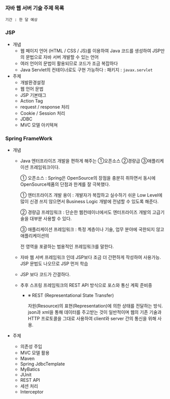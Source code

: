 ### 자바 웹 서버 기술 주제 목록 

`기간 : 한 달 예상 `

### JSP

- 개념
  - 웹 페이지 언어 (HTML / CSS / JS)를 이용하여 Java 코드를 생성하여 JSP만의 문법으로 자바 서버 개발할 수 있는 언어 
  - 여러 언어의 문법이 활용되므로 코드가 조금 복잡하다 
  - Java Servlet의 컨테이너로도 구현 가능하다    :  패키지 : `javax.servlet`
- 주제 
  - 개발환경설정 
  - 웹 언어 문법 
  - JSP 기본태그 
  - Action Tag
  - request / response 처리
  - Cookie / Session 처리
  - JDBC
  - MVC 모델 아키텍쳐 



### Spring FrameWork

- 개념

  - Java 엔터프라이즈 개발을 편하게 해주는 ①오픈소스 ②경량급 ③애플리케이션 프레임워크이다.

    ① 오픈소스 : Spring은 OpenSource의 장점을 충분히 취하면서 동시에 OpenSource제품의 단점과 한계를 잘 극복했다.

    ① 엔터프라이즈 개발 용이 : 개발자가 복잡하고 실수하기 쉬운 Low Level에 많이 신경 쓰지 않으면서 Business Logic 개발에 전념할 수 있도록 해준다.

    ② 경량급 프레임워크 : 단순한 웹컨테이너에서도 엔터프라이즈 개발의 고급기술을 대부분 사용할 수 있다.

    ③ 애플리케이션 프레임워크 : 특정 계층이나 기술, 업무 분야에 국한되지 않고 애플리케이션의

    전 영역을 포괄하는 범용적인 프레임워크를 말한다.

    

  - 자바 웹 서버 프레임워크 인데 JSP보다 조금 더  간편하게 작성하여 사용가능. JSP 문법도 나오므로 JSP 먼저 학습 

  - JSP 보다 코드가 간결하다. 

  - 추후 스프링 프레임워크의 REST API 방식으로 포스와 통신 계획 준비중

    - ※ REST (Representational State Transfer)

      자원(Resource)의 표현(Representation)에 의한 상태를 전달하는 방식. json과 xml을 통해 데이터를 주고받는 것이 일반적이며 웹의 기존 기술과 HTTP 프로토콜을 그대로 사용하여 client와 server 간의 통신을 위해 사용.

- 주제 

  - 의존성 주입 
  - MVC 모델 활용
  - Maven
  - Spring JdbcTemplate
  - MyBatics 
  - JUnit
  - REST API
  - 세션 처리 
  - Interceptor 

